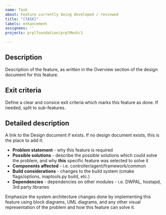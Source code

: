 ```yaml
---
name: Task
about: Feature currently being developed / reviewed
title: "[TASK]"
labels: enhancement
assignees: ''
projects: prplfoundation/prplMesh/1

---
```


## Description

Description of the feature, as written in the Overview section of the design document for this feature.

## Exit criteria

Define a clear and consice exit criteria which marks this feature as done. If needed, split to sub-features.

## Detailed description

A link to the Design document if exists.
If no design document exists, this is the place to add it:

- **Problem statement** - why this feature is required
- **Possible solutions** - describe the possible solutions which could solve the problem, and why **this** specific feature was selected to solve it
- **Components affected** - i.e. controller/agent/framework/common
- **Build considerations** - changes to the build system (cmake flags/options, maptools.py build, etc.)
- **Dependencies** - dependencies on other modules - i.e. DWPAL, hostapd, 3rd party libraries

Emphasize the system architecture changes done by implementing this feature using block diagrams, UML diagrams, and any other visual representation of the problem and how this feature can solve it.
